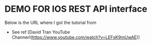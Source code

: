# DEMO FOR IOS REST API interface

Below is the URL where I got the tutorial from

- See ref [David Tran YouTube Channerl(https://www.youtube.com/watch?v=LEFsK9mUwAE)]
